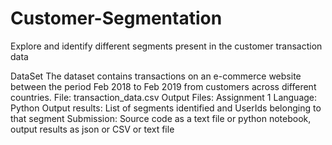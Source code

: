 # Customer-Segmentation
Explore and identify different segments present in the customer transaction data

DataSet
The dataset contains transactions on an e-commerce website between the period Feb 2018 to Feb 2019 from customers across different countries.
File: transaction_data.csv
Output Files:
Assignment 1
Language: Python
Output results: List of segments identified and UserIds belonging to that segment
Submission: Source code as a text file or python notebook, output results as json or CSV or text file
